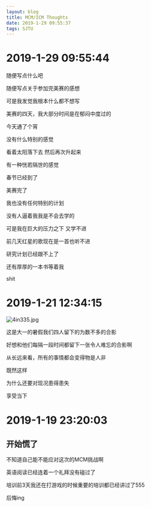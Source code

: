 ```yaml
---
layout: blog
title: MCM/ICM Thoughts
date: 2019-1-29 09:55:37
tags: SJTU
---
```


# 2019-1-29 09:55:44

随便写点什么吧

随便写点关于参加完美赛的感想

可是我发觉我根本什么都不想写

美赛的四天，我大部分时间是在郁闷中度过的

今天通了个宵

没有什么特别的感觉

看着太阳落下去 然后再次升起来

有一种恍若隔世的感觉

春节已经到了

美赛完了

我也没有任何特别的计划

没有人逼着我我是不会去学的

可是我在巨大的压力之下 又学不进

前几天红星的歌现在是一首也听不进

研究计划已经跟不上了

还有厚厚的一本书等着我

shit


# 2019-1-21 12:34:15

![4in335.jpg](https://upload-images.jianshu.io/upload_images/1592229-abd0ccaae835bbe9.jpg?imageMogr2/auto-orient/strip%7CimageView2/2/w/1240)

这是大一的暑假我们四人留下的为数不多的合影

好想和他们每隔一段时间都留下一张令人难忘的合影啊

从长远来看，所有的事情都会变得物是人非

既然这样

为什么还要对现况患得患失

享受当下

# 2019-1-19 23:20:03

## 开始慌了

不知道自己能不能应对这次的MCM挑战啊

英语阅读已经连着一个礼拜没有碰过了

培训前3天我还在打游戏的时候重要的培训都已经讲过了555

后悔ing